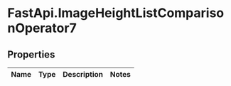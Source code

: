 # FastApi.ImageHeightListComparisonOperator7

## Properties
Name | Type | Description | Notes
------------ | ------------- | ------------- | -------------
